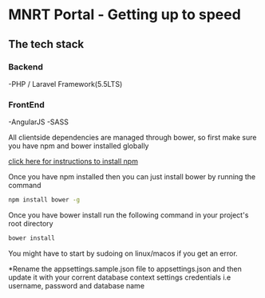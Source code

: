 # MNRT Portal - Getting up to speed

## The tech stack
### Backend
-PHP /  Laravel Framework(5.5LTS)

### FrontEnd
-AngularJS
-SASS

All clientside dependencies are managed through bower, so first make sure you have npm and bower installed globally

[click here for instructions to install npm](http://nodejs.org)

Once you have npm installed then you can just install bower by running the command

```sh
npm install bower -g
```
Once you have bower install run the following command in your project's root directory

```sh
bower install
```
You might have to start by sudoing on linux/macos if you get an error.

*Rename the appsettings.sample.json file to appsettings.json and then update it with your corrent database context
settings credentials i.e username, password and database name
